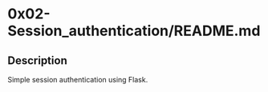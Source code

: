 ﻿# 0x02-Session_authentication/README.md

## Description

Simple session authentication using Flask.
